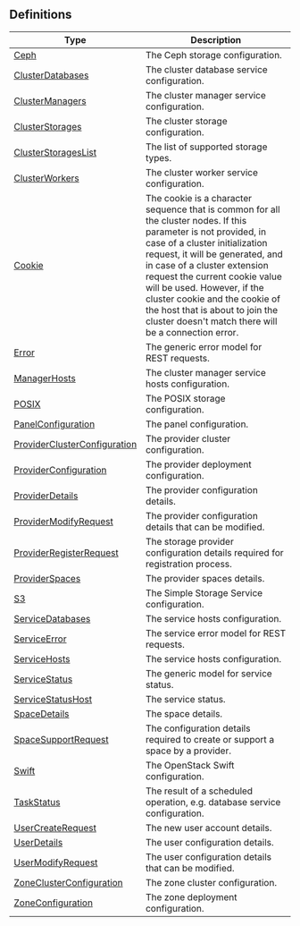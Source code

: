 
<a name="definitions"></a>
## Definitions

|Type|Description|
|---|---|
|[Ceph](definitions/Ceph.md)|The Ceph storage configuration.|
|[ClusterDatabases](definitions/ClusterDatabases.md)|The cluster database service configuration.|
|[ClusterManagers](definitions/ClusterManagers.md)|The cluster manager service configuration.|
|[ClusterStorages](definitions/ClusterStorages.md)|The cluster storage configuration.|
|[ClusterStoragesList](definitions/ClusterStoragesList.md)|The list of supported storage types.|
|[ClusterWorkers](definitions/ClusterWorkers.md)|The cluster worker service configuration.|
|[Cookie](definitions/Cookie.md)|The cookie is a character sequence that is common for all the cluster nodes. If this parameter is not provided, in case of a cluster initialization request, it will be generated, and in case of a cluster extension request the current cookie value will be used. However, if the cluster cookie and the cookie of the host that is about to join the cluster doesn't match there will be a connection error.|
|[Error](definitions/Error.md)|The generic error model for REST requests.|
|[ManagerHosts](definitions/ManagerHosts.md)|The cluster manager service hosts configuration.|
|[POSIX](definitions/POSIX.md)|The POSIX storage configuration.|
|[PanelConfiguration](definitions/PanelConfiguration.md)|The panel configuration.|
|[ProviderClusterConfiguration](definitions/ProviderClusterConfiguration.md)|The provider cluster configuration.|
|[ProviderConfiguration](definitions/ProviderConfiguration.md)|The provider deployment configuration.|
|[ProviderDetails](definitions/ProviderDetails.md)|The provider configuration details.|
|[ProviderModifyRequest](definitions/ProviderModifyRequest.md)|The provider configuration details that can be modified.|
|[ProviderRegisterRequest](definitions/ProviderRegisterRequest.md)|The storage provider configuration details required for registration process.|
|[ProviderSpaces](definitions/ProviderSpaces.md)|The provider spaces details.|
|[S3](definitions/S3.md)|The Simple Storage Service configuration.|
|[ServiceDatabases](definitions/ServiceDatabases.md)|The service hosts configuration.|
|[ServiceError](definitions/ServiceError.md)|The service error model for REST requests.|
|[ServiceHosts](definitions/ServiceHosts.md)|The service hosts configuration.|
|[ServiceStatus](definitions/ServiceStatus.md)|The generic model for service status.|
|[ServiceStatusHost](definitions/ServiceStatusHost.md)|The service status.|
|[SpaceDetails](definitions/SpaceDetails.md)|The space details.|
|[SpaceSupportRequest](definitions/SpaceSupportRequest.md)|The configuration details required to create or support a space by a provider.|
|[Swift](definitions/Swift.md)|The OpenStack Swift configuration.|
|[TaskStatus](definitions/TaskStatus.md)|The result of a scheduled operation, e.g. database service configuration.|
|[UserCreateRequest](definitions/UserCreateRequest.md)|The new user account details.|
|[UserDetails](definitions/UserDetails.md)|The user configuration details.|
|[UserModifyRequest](definitions/UserModifyRequest.md)|The user configuration details that can be modified.|
|[ZoneClusterConfiguration](definitions/ZoneClusterConfiguration.md)|The zone cluster configuration.|
|[ZoneConfiguration](definitions/ZoneConfiguration.md)|The zone deployment configuration.|



